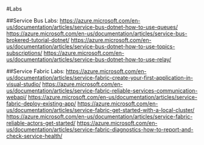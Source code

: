 
#Labs

##Service Bus Labs:
https://azure.microsoft.com/en-us/documentation/articles/service-bus-dotnet-how-to-use-queues/
https://azure.microsoft.com/en-us/documentation/articles/service-bus-brokered-tutorial-dotnet/
https://azure.microsoft.com/en-us/documentation/articles/service-bus-dotnet-how-to-use-topics-subscriptions/
https://azure.microsoft.com/en-us/documentation/articles/service-bus-dotnet-how-to-use-relay/

##Service Fabric Labs:
https://azure.microsoft.com/en-us/documentation/articles/service-fabric-create-your-first-application-in-visual-studio/
https://azure.microsoft.com/en-us/documentation/articles/service-fabric-reliable-services-communication-webapi/
https://azure.microsoft.com/en-us/documentation/articles/service-fabric-deploy-existing-app/
https://azure.microsoft.com/en-us/documentation/articles/service-fabric-get-started-with-a-local-cluster/
https://azure.microsoft.com/en-us/documentation/articles/service-fabric-reliable-actors-get-started/
https://azure.microsoft.com/en-us/documentation/articles/service-fabric-diagnostics-how-to-report-and-check-service-health/